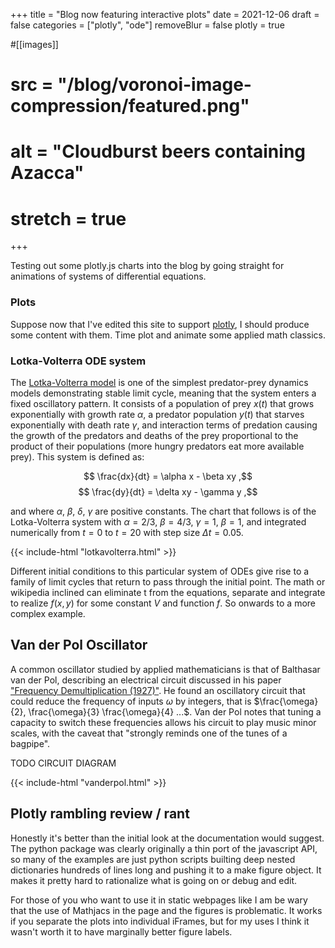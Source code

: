 +++
title = "Blog now featuring interactive plots"
date = 2021-12-06
draft = false
categories = ["plotly", "ode"]
removeBlur = false
plotly = true

#[[images]]
# src = "/blog/voronoi-image-compression/featured.png"
# alt = "Cloudburst beers containing Azacca"
# stretch = true
+++

Testing out some plotly.js charts into the blog by going straight for animations of systems of differential equations.

<!--more-->

### Plots

Suppose now that I've edited this site to support [plotly](https://plotly.com/javascript/), I should produce some content with them.  Time plot and animate some applied math classics.

### Lotka-Volterra ODE system

The [Lotka-Volterra model](https://en.wikipedia.org/wiki/Lotka%E2%80%93Volterra_equations) is one of the simplest predator-prey dynamics models demonstrating stable limit cycle, meaning that the system enters a fixed oscillatory pattern. 
It consists of a population of prey $x(t)$ that grows exponentially with growth rate $\alpha$, a predator population $y(t)$ that starves exponentially with death rate $\gamma$, and interaction terms of predation causing the growth of the predators and deaths of the prey proportional to the product of their populations (more hungry predators eat more available prey).  This system is defined as:

$$ \frac{dx}{dt} = \alpha x - \beta xy ,$$
$$ \frac{dy}{dt} = \delta xy - \gamma y ,$$

and where $\alpha$, $\beta$, $\delta$, $\gamma$ are positive constants.
The chart that follows is of the Lotka-Volterra system with $\alpha = 2/3$, $\beta=4/3$, $\gamma=1$, $\beta=1$, and integrated numerically from $t=0$ to $t=20$ with step size $\Delta t=0.05$.

{{< include-html "lotkavolterra.html" >}}

Different initial conditions to this particular system of ODEs give rise to a family of limit cycles that return to pass through the initial point.  The math or wikipedia inclined can eliminate t from the equations, separate and integrate to realize $f(x,y)$ for some constant $V$ and function $f$.
So onwards to a more complex example.

<!--

Iframe embedding, with plotly exporting its own cdn hits allows for mathjax to work with both the plot and mathjax in the post, but that seems excessively heavy/janky.  Just live without mathjax in the images for now.  Even if I get it to work it'll break in the future.

<iframe width="100%", height=500 name="iframe" frameborder=0 src="lotkavolterra.html"></iframe>

-->


## Van der Pol Oscillator

A common oscillator studied by applied mathematicians is that of Balthasar van der Pol, describing an electrical circuit discussed in his paper ["Frequency Demultiplication (1927)"](https://www.nature.com/articles/120363a0).  He found an oscillatory circuit that could reduce the frequency of inputs $\omega$ by integers, that is $\frac{\omega}{2}, \frac{\omega}{3} \frac{\omega}{4} ...$.  Van der Pol notes that tuning a capacity to switch these frequencies allows his circuit to play music minor scales, with the caveat that "strongly reminds one of the tunes of a bagpipe".

TODO CIRCUIT DIAGRAM


{{< include-html "vanderpol.html" >}}






## Plotly rambling review / rant

Honestly it's better than the initial look at the documentation would suggest.  The python package was clearly originally a thin port of the javascript API, so many of the examples are just python scripts builting deep nested dictionaries hundreds of lines long and pushing it to a make figure object.  It makes it pretty hard to rationalize what is going on or debug and edit.

For those of you who want to use it in static webpages like I am be wary that the use of Mathjacs in the page and the figures is problematic.  It works if you separate the plots into individual iFrames, but for my uses I think it wasn't worth it to have marginally better figure labels.





